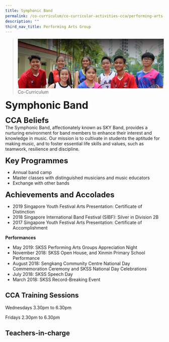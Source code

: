 ```yaml
---
title: Symphonic Band
permalink: /co-curriculum/co-curricular-activities-cca/performing-arts-group/symphonic-band
description: ""
third_nav_title: Performing Arts Group
---
```

>![](/images/About%20us.jpg)
>Co-Curriculum

**<font size=6>Symphonic Band</font>**

**<font size=5>CCA Beliefs</font>**<br>
The Symphonic Band, affectionately known as SKY Band, provides a nurturing environment for band members to enhance their interest and knowledge in music. Our mission is to cultivate in students the aptitude for making music, and to foster essential life skills and values, such as teamwork, resilience and discipline.

**<font size=5>Key Programmes</font>**<br>
*   Annual band camp
*   Master classes with distinguished musicians and music educators
*   Exchange with other bands

**<font size=5>Achievements and Accolades</font>**<br>
*   2019 Singapore Youth Festival Arts Presentation: Certificate of Distinction
*   2018 Singapore International Band Festival (SIBF): Silver in Division 2B
*   2017 Singapore Youth Festival Arts Presentation: Certificate of Accomplishment

  

**Performances**
*   May 2019: SKSS Performing Arts Groups Appreciation Night
*   November 2018: SKSS Open House, and Xinmin Primary School Performance
*   August 2018: Sengkang Community Centre National Day Commemoration Ceremony and SKSS National Day Celebrations
*   July 2018: SKSS Speech Day
*   March 2018: SKSS Record-Breaking Event

CCA Training Sessions
---------------------

Wednesdays 3.30pm to 6.30pm

Fridays 2.30pm to 6.30pm

Teachers-in-charge
------------------